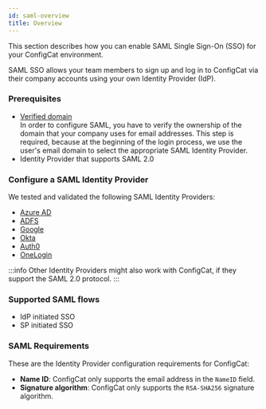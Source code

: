 ```yaml
---
id: saml-overview
title: Overview
---
```


This section describes how you can enable SAML Single Sign-On (SSO) for your ConfigCat environment.

SAML SSO allows your team members to sign up and log in to ConfigCat via their company accounts using your own Identity Provider (IdP).

### Prerequisites
- [Verified domain](../domain-verification)  
  In order to configure SAML, you have to verify the ownership of the domain that your company uses for email addresses. This step is required, because at the beginning of the login process, we use the user's email domain to select the appropriate SAML Identity Provider. 
- Identity Provider that supports SAML 2.0

### Configure a SAML Identity Provider

We tested and validated the following SAML Identity Providers:
- [Azure AD](identity-providers/azure-ad)
- [ADFS](identity-providers/adfs)
- [Google](identity-providers/google)
- [Okta](identity-providers/okta)
- [Auth0](identity-providers/auth0)
- [OneLogin](identity-providers/onelogin)

:::info
Other Identity Providers might also work with ConfigCat, if they support the SAML 2.0 protocol.
:::


### Supported SAML flows
  - IdP initiated SSO
  - SP initiated SSO

### SAML Requirements
These are the Identity Provider configuration requirements for ConfigCat:

- **Name ID**: ConfigCat only supports the email address in the `NameID` field.
- **Signature algorithm**: ConfigCat only supports the `RSA-SHA256` signature algorithm.